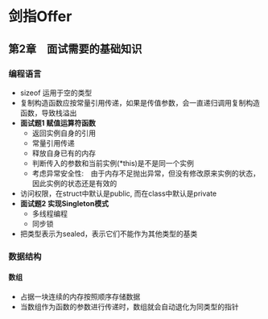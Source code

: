 # 剑指Offer

## 第2章　面试需要的基础知识

### 编程语言

- sizeof 运用于空的类型
- 复制构造函数应按常量引用传递，如果是传值参数，会一直递归调用复制构造函数，导致栈溢出
- **面试题1 赋值运算符函数**
  - 返回实例自身的引用
  - 常量引用传递
  - 释放自身已有的内存
  - 判断传入的参数和当前实例(*this)是不是同一个实例
  - 考虑异常安全性:　由于内存不足抛出异常，但没有修改原来实例的状态，因此实例的状态还是有效的
- 访问权限，在struct中默认是public, 而在class中默认是private
- **面试题2 实现Singleton模式**
  - 多线程编程
  - 同步锁
- 把类型表示为sealed，表示它们不能作为其他类型的基类

### 数据结构

#### 数组

- 占据一块连续的内存按照顺序存储数据
- 当数组作为函数的参数进行传递时，数组就会自动退化为同类型的指针